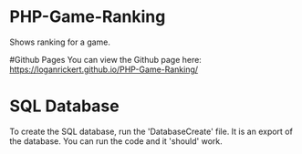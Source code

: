 # PHP-Game-Ranking
Shows ranking for a game.

#Github Pages
You can view the Github page here: https://loganrickert.github.io/PHP-Game-Ranking/

# SQL Database
To create the SQL database, run the 'DatabaseCreate' file. It is an export of the database. You can run the code and it 'should' work.
